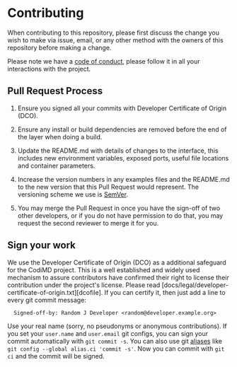 # Contributing

When contributing to this repository, please first discuss the change you wish to make via issue,
email, or any other method with the owners of this repository before making a change.

Please note we have a [code of conduct](CODE-OF-CONDUCT.md), please follow it in all your
interactions with the project.

## Pull Request Process

1. Ensure you signed all your commits with Developer Certificate of Origin (DCO).

2. Ensure any install or build dependencies are removed before the end of the layer when doing a
   build.

3. Update the README.md with details of changes to the interface, this includes new environment
   variables, exposed ports, useful file locations and container parameters.

4. Increase the version numbers in any examples files and the README.md to the new version that this
   Pull Request would represent. The versioning scheme we use is [SemVer](http://semver.org/).

5. You may merge the Pull Request in once you have the sign-off of two other developers, or if you
   do not have permission to do that, you may request the second reviewer to merge it for you.

## Sign your work

We use the Developer Certificate of Origin (DCO) as a additional safeguard
for the CodiMD project. This is a well established and widely used
mechanism to assure contributors have confirmed their right to license
their contribution under the project's license.
Please read [docs/legal/developer-certificate-of-origin.txt][dcofile].
If you can certify it, then just add a line to every git commit message:

```git
  Signed-off-by: Random J Developer <random@developer.example.org>
```

Use your real name (sorry, no pseudonyms or anonymous contributions).
If you set your `user.name` and `user.email` git configs, you can sign your
commit automatically with `git commit -s`. You can also use git [aliases](https://git-scm.com/book/tr/v2/Git-Basics-Git-Aliases)
like `git config --global alias.ci 'commit -s'`. Now you can commit with
`git ci` and the commit will be signed.
